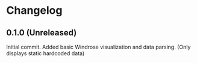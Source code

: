 # Changelog

## 0.1.0 (Unreleased)

Initial commit. Added basic Windrose visualization and data parsing. (Only displays static hardcoded data)